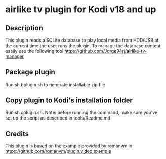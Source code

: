 # airlike tv plugin for Kodi v18 and up
## Description
This plugin reads a SQLite database to play local media from HDD/USB at the current time the user runs the plugin.
To manage the database content easily use the following tool https://github.com/Jorge94rj/airlike-tv-manager

## Package plugin
Run sh bplugin.sh to generate installable zip file

## Copy plugin to Kodi's installation folder
Run sh cplugin.sh. Note: before running the command, make sure you've set up the script as described in
tools/Readme.md

## Credits
This plugin is based on the example provided by romanvm in https://github.com/romanvm/plugin.video.example